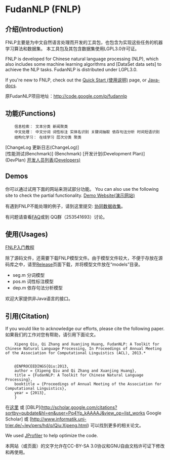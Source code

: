 FudanNLP (FNLP)
====

介绍(Introduction)
-----------------------------------  
FNLP主要是为中文自然语言处理而开发的工具包，也包含为实现这些任务的机器学习算法和数据集。
本工具包及其包含数据集使用LGPL3.0许可证。

FNLP is developed for Chinese natural language processing (NLP), which also includes some machine learning algorithms and [DataSet data sets] to achieve the NLP tasks. FudanNLP is distributed under LGPL3.0.


If you're new to FNLP, check out the [Quick Start (使用说明)](http://xpqiu.github.io/fnlp/) page, or [Java-docs](https://fudannlp.googlecode.com/svn/FudanNLP-1.5-API/java-docs/index.html).

原FudanNLP项目地址：http://code.google.com/p/fudannlp 

功能(Functions)
----
		信息检索： 文本分类 新闻聚类
		中文处理： 中文分词 词性标注 实体名识别 关键词抽取 依存句法分析 时间短语识别
		结构化学习： 在线学习 层次分类 聚类


[ChangeLog 更新日志(ChangeLog)]  
[性能测试(Benchmark)] (Benchmark)
[开发计划(Development Plan)] (DevPlan)
[开发人员列表(Developers)](People)

Demos
----
你可以通过试用下面的网站来测试部分功能。
You can also use the following site to check the partial functionality.
[Demo Website(演示网站)](http://jkx.fudan.edu.cn/nlp)


有遇到FNLP不能处理的例子，请到这里提交: [协同数据收集](http://code.google.com/p/fudannlp/wiki/CollaborativeCollection)。

有问题请查看[FAQ](faq)或到 QQ群（253541693）讨论。



使用(Usages)
----

[FNLP入门教程](https://github.com/xpqiu/fnlp/wiki)

除了源码文件，还需要下载FNLP模型文件。由于模型文件较大，不便于存放在源码库之中，请至[Release](https://github.com/xpqiu/fnlp/releases)页面下载，并将模型文件放在“models”目录。

* seg.m 分词模型
* pos.m 词性标注模型
* dep.m 依存句法分析模型

欢迎大家提供非Java语言的接口。

引用(Citation)
----
If you would like to acknowledge our efforts, please cite the following paper.
如果我们的工作对您有帮助，请引用下面论文。

		Xipeng Qiu, Qi Zhang and Xuanjing Huang, FudanNLP: A Toolkit for Chinese Natural Language Processing, In Proceedings of Annual Meeting of the Association for Computational Linguistics (ACL), 2013.*


		@INPROCEEDINGS{Qiu:2013,
		author = {Xipeng Qiu and Qi Zhang and Xuanjing Huang},
		title = {FudanNLP: A Toolkit for Chinese Natural Language Processing},
		booktitle = {Proceedings of Annual Meeting of the Association for Computational Linguistics},
		year = {2013},
		}

在[这里](http://jkx.fudan.edu.cn/~xpqiu/) 或  [DBLP](http://scholar.google.com/citations?sortby=pubdate&hl=en&user=Pq4Yp_kAAAAJ&view_op=list_works Google Scholar] 或 [http://www.informatik.uni-trier.de/~ley/pers/hd/q/Qiu:Xipeng.html) 可以找到更多的相关论文。

We used [JProfiler](http://www.ej-technologies.com/products/jprofiler/overview.html ) to help optimize the code.

本网站（或页面）的文字允许在CC-BY-SA 3.0协议和GNU自由文档许可证下修改和再使用。